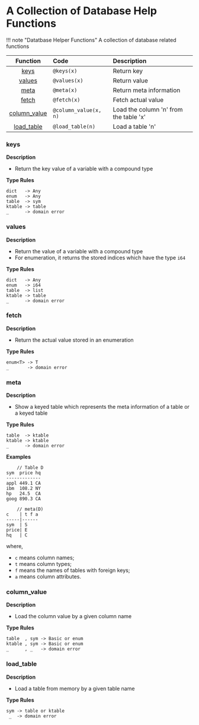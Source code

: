 # A Collection of Database Help Functions

!!! note "Datatbase Helper Functions"
    A collection of database related functions

| Function                      | Code                   | Description                            |
|:-----------------------------:|:-----------------------|:---------------------------------------|
| [keys](#keys)                 | `@keys(x)`             | Return key                             | 
| [values](#values)             | `@values(x)`           | Return value                           | 
| [meta](#values)               | `@meta(x)`             | Return meta information                | 
| [fetch](#fetch)               | `@fetch(x)`            | Fetch actual value                     | 
| [column_value](#column_value) | `@column_value(x, n)`  | Load the column 'n' from the table 'x' | 
| [load_table](#load_table)     | `@load_table(n)`       | Load a table 'n'                       | 

### keys

**Description**

- Return the key value of a variable with a compound type

**Type Rules**

```no-highlight
dict   -> Any
enum   -> Any
table  -> sym
ktable -> table
_      -> domain error
```

### values

**Description**

- Return the value of a variable with a compound type
- For enumeration, it returns the stored indices which have the type `i64`

**Type Rules**

```no-highlight
dict   -> Any
enum   -> i64
table  -> list
ktable -> table
_      -> domain error
```

### fetch

**Description**

- Return the actual value stored in an enumeration

**Type Rules**

```no-highlight
enum<T> -> T
_       -> domain error
```

### meta

**Description**

- Show a keyed table which represents the meta information of a table or a keyed table

**Type Rules**

```no-highlight
table  -> ktable
ktable -> ktable
_      -> domain error
```

**Examples**

```no-highlight
    // Table D
sym  price hq
-------------
appl 449.1 CA
ibm  108.2 NY
hp   24.5  CA
goog 890.3 CA

    // meta(D)
c    | t f a
-----|------
sym  | S    
price| E    
hq   | C    
```

where,

- `c` means column names;
- `t` means column types;
- `f` means the names of tables with foreign keys;
- `a` means column attributes.

### column_value

**Description**

- Load the column value by a given column name

**Type Rules**

```no-highlight
table  , sym -> Basic or enum
ktable , sym -> Basic or enum
_      , _   -> domain error
```

### load_table

**Description**

- Load a table from memory by a given table name

**Type Rules**

```no-highlight
sym -> table or ktable
 _  -> domain error
```
